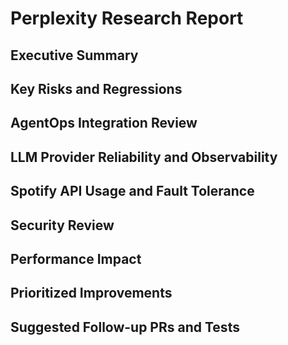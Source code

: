 # Perplexity Research Report

## Executive Summary

## Key Risks and Regressions

## AgentOps Integration Review

## LLM Provider Reliability and Observability

## Spotify API Usage and Fault Tolerance

## Security Review

## Performance Impact

## Prioritized Improvements

## Suggested Follow-up PRs and Tests
